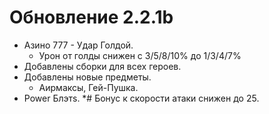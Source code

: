 # Обновление 2.2.1b
 * Азино 777 - Удар Голдой.
    * Урон от голды снижен с 3/5/8/10% до 1/3/4/7%
  * Добавлены сборки для всех героев.
  * Добавлены новые предметы.
    * Аирмаксы, Гей-Пушка.
  * Power Блэтs.
    *# Бонус к скорости атаки снижен до 25.
